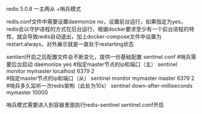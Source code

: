 redis 5.0.8 一主两从 +哨兵模式

redis.conf文件中需要设置daemonize no，设置前台运行，如果指定为yes，redis会以守护进程的方式在后台运行，根据docker要求至少有一个前台进程的特性，就会导致redis自动退出，加上docker-compose文件中设置为restart:always，对外展示就是一直处于restarting状态

sentienl开启之后配置文件会不断变化，提供一份基础配置
sentinel.conf
  #哨兵需要后台启动
  daemonize yes
  #指定master节点的ip和端口（主）
  sentinel monitor mymaster localhost 6379 2  
  #指定master节点的ip和端口（从）
  sentinel monitor mymaster master 6379 2       
  #哨兵多久监听一次redis架构（此处为10s）
  sentinel down-after-milliseconds mymaster 10000 

哨兵模式需要进入到容器里面执行redis-sentinel sentinel.conf开启
